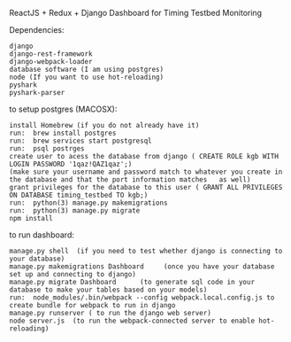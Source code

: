 
ReactJS + Redux + Django Dashboard for Timing Testbed Monitoring

Dependencies: 

    django
    django-rest-framework
    django-webpack-loader
    database software (I am using postgres)
    node (If you want to use hot-reloading)
    pyshark
    pyshark-parser
    
    
to setup postgres (MACOSX):

    install Homebrew (if you do not already have it)
    run:  brew install postgres
    run:  brew services start postgresql
    run:  psql postrges
    create user to acess the database from django ( CREATE ROLE kgb WITH LOGIN PASSWORD '1qaz!QAZ1qaz';)
    (make sure your username and password match to whatever you create in the database and that the port information matches   as well)
    grant privileges for the database to this user ( GRANT ALL PRIVILEGES ON DATABASE timing_testbed TO kgb;)
    run:  python(3) manage.py makemigrations
    run:  python(3) manage.py migrate
    npm install
    
    
to run dashboard:

    manage.py shell  (if you need to test whether django is connecting to your database)
    manage.py makemigrations Dashboard     (once you have your database set up and connecting to django)
    manage.py migrate Dashboard      (to generate sql code in your database to make your tables based on your models)
    run:  node_modules/.bin/webpack --config webpack.local.config.js to create bundle for webpack to run in django
    manage.py runserver ( to run the django web server)
    node server.js  (to run the webpack-connected server to enable hot-reloading)
